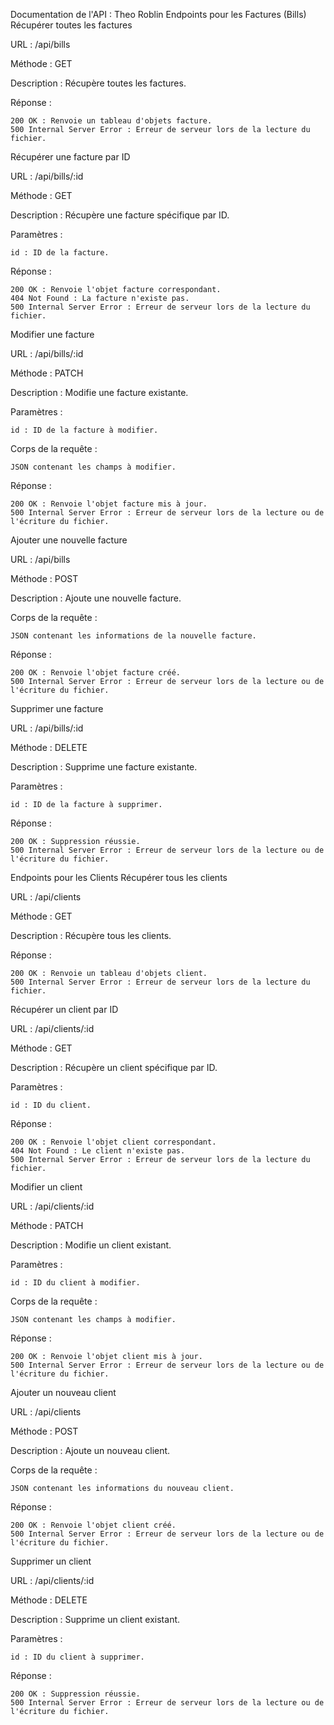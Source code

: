Documentation de l'API : Theo Roblin
Endpoints pour les Factures (Bills)
Récupérer toutes les factures

URL : /api/bills

Méthode : GET

Description : Récupère toutes les factures.

Réponse :

    200 OK : Renvoie un tableau d'objets facture.
    500 Internal Server Error : Erreur de serveur lors de la lecture du fichier.

Récupérer une facture par ID

URL : /api/bills/:id

Méthode : GET

Description : Récupère une facture spécifique par ID.

Paramètres :

    id : ID de la facture.

Réponse :

    200 OK : Renvoie l'objet facture correspondant.
    404 Not Found : La facture n'existe pas.
    500 Internal Server Error : Erreur de serveur lors de la lecture du fichier.

Modifier une facture

URL : /api/bills/:id

Méthode : PATCH

Description : Modifie une facture existante.

Paramètres :

    id : ID de la facture à modifier.

Corps de la requête :

    JSON contenant les champs à modifier.

Réponse :

    200 OK : Renvoie l'objet facture mis à jour.
    500 Internal Server Error : Erreur de serveur lors de la lecture ou de l'écriture du fichier.

Ajouter une nouvelle facture

URL : /api/bills

Méthode : POST

Description : Ajoute une nouvelle facture.

Corps de la requête :

    JSON contenant les informations de la nouvelle facture.

Réponse :

    200 OK : Renvoie l'objet facture créé.
    500 Internal Server Error : Erreur de serveur lors de la lecture ou de l'écriture du fichier.

Supprimer une facture

URL : /api/bills/:id

Méthode : DELETE

Description : Supprime une facture existante.

Paramètres :

    id : ID de la facture à supprimer.

Réponse :

    200 OK : Suppression réussie.
    500 Internal Server Error : Erreur de serveur lors de la lecture ou de l'écriture du fichier.

Endpoints pour les Clients
Récupérer tous les clients

URL : /api/clients

Méthode : GET

Description : Récupère tous les clients.

Réponse :

    200 OK : Renvoie un tableau d'objets client.
    500 Internal Server Error : Erreur de serveur lors de la lecture du fichier.

Récupérer un client par ID

URL : /api/clients/:id

Méthode : GET

Description : Récupère un client spécifique par ID.

Paramètres :

    id : ID du client.

Réponse :

    200 OK : Renvoie l'objet client correspondant.
    404 Not Found : Le client n'existe pas.
    500 Internal Server Error : Erreur de serveur lors de la lecture du fichier.

Modifier un client

URL : /api/clients/:id

Méthode : PATCH

Description : Modifie un client existant.

Paramètres :

    id : ID du client à modifier.

Corps de la requête :

    JSON contenant les champs à modifier.

Réponse :

    200 OK : Renvoie l'objet client mis à jour.
    500 Internal Server Error : Erreur de serveur lors de la lecture ou de l'écriture du fichier.

Ajouter un nouveau client

URL : /api/clients

Méthode : POST

Description : Ajoute un nouveau client.

Corps de la requête :

    JSON contenant les informations du nouveau client.

Réponse :

    200 OK : Renvoie l'objet client créé.
    500 Internal Server Error : Erreur de serveur lors de la lecture ou de l'écriture du fichier.

Supprimer un client

URL : /api/clients/:id

Méthode : DELETE

Description : Supprime un client existant.

Paramètres :

    id : ID du client à supprimer.

Réponse :

    200 OK : Suppression réussie.
    500 Internal Server Error : Erreur de serveur lors de la lecture ou de l'écriture du fichier.